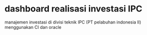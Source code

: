 # dashboard realisasi investasi IPC 
manajemen investasi di divisi teknik IPC (PT pelabuhan indonesia II) menggunakan CI dan oracle
